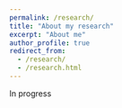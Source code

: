 ```yaml
---
permalink: /research/
title: "About my research"
excerpt: "About me"
author_profile: true
redirect_from: 
  - /research/
  - /research.html
---
```


In progress
